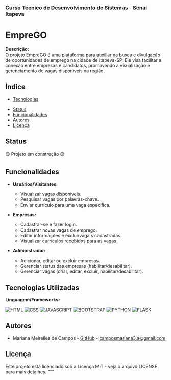 
### Curso Técnico de Desenvolvimento de Sistemas - Senai Itapeva
# EmpreGO

**Descrição:**  
O projeto EmpreGO é uma plataforma para auxiliar na busca e divulgação de oportunidades de emprego na cidade de Itapeva-SP. Ele visa facilitar a conexão entre empresas e candidatos, promovendo a visualização e gerenciamento de vagas disponíveis na região.

## Índice
* [Tecnologias](#tecnologias-utilizadas)
- [Status](#status)
- [Funcionalidades](#funcionalidades)
- [Autores](#autores)
- [Licença](#licença)

## Status
🟡 Projeto em construção 🟡

## Funcionalidades
- **Usuários/Visitantes:**
  - Visualizar vagas disponíveis.
  - Pesquisar vagas por palavras-chave.
  - Enviar currículo para uma vaga específica.
  
- **Empresas:**
  - Cadastrar-se e fazer login.
  - Cadastrar novas vagas de emprego.
  - Editar informações e excluirvaga s cadastradas.
  - Visualizar currículos recebidos para as vagas.
  
- **Administrador:**
  - Adicionar, editar ou excluir empresas.
  - Gerenciar status das empresas (habilitar/desabilitar).
  - Gerenciar vagas (criar, editar, excluir, habilitar/desabilitar).

## Tecnologias Utilizadas
**Linguagem/Frameworks:**

![HTML](https://img.shields.io/badge/HTML5-E34F26?style=for-the-badge&logo=html5&logoColor=white)
![CSS](https://img.shields.io/badge/CSS3-1572B6?style=for-the-badge&logo=css3&logoColor=white)
![JAVASCRIPT](https://img.shields.io/badge/JavaScript-323330?style=for-the-badge&logo=javascript&logoColor=F7DF1E)
![BOOTSTRAP](https://img.shields.io/badge/Bootstrap-563D7C?style=for-the-badge&logo=bootstrap&logoColor=white)
![PYTHON](https://img.shields.io/badge/Python-FFD43B?style=for-the-badge&logo=python&logoColor=blue)
![FLASK](https://img.shields.io/badge/Flask-000000?style=for-the-badge&logo=flask&logoColor=white)

## Autores
- Mariana Meirelles de Campos - [GitHub](https://github.com/marianacamposss/Projeto-EmpreGO.git) - camposmariana3.a@gmail.com

## Licença
Este projeto está licenciado sob a Licença MIT - veja o arquivo LICENSE para mais detalhes.
"""